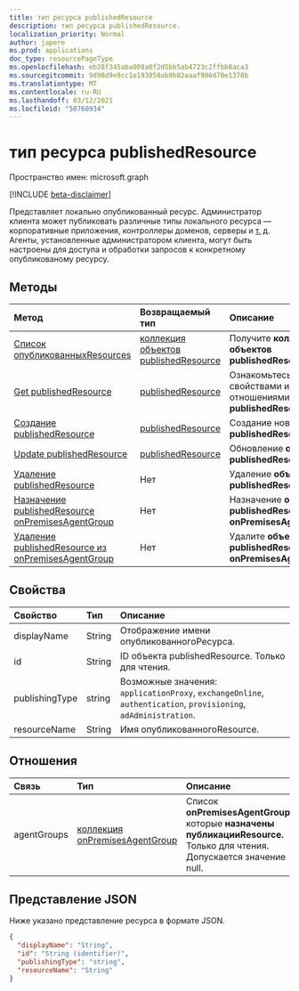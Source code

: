 ```yaml
---
title: тип ресурса publishedResource
description: тип ресурса publishedResource.
localization_priority: Normal
author: japere
ms.prod: applications
doc_type: resourcePageType
ms.openlocfilehash: eb28f345aba008a0f2d5bb5ab4723c2ffbb8aca3
ms.sourcegitcommit: 9d98d9e9cc1e193850ab9b82aaaf906d70e1378b
ms.translationtype: MT
ms.contentlocale: ru-RU
ms.lasthandoff: 03/12/2021
ms.locfileid: "50760934"
---
```

# <a name="publishedresource-resource-type"></a>тип ресурса publishedResource

Пространство имен: microsoft.graph

[!INCLUDE [beta-disclaimer](../../includes/beta-disclaimer.md)]

Представляет локально опубликованный ресурс. Администратор клиента может публиковать различные типы локального ресурса — корпоративные приложения, контроллеры доменов, серверы и [т.](onpremisesagent.md) д. Агенты, установленные администратором клиента, могут быть настроены для доступа и обработки запросов к конкретному опубликованому ресурсу.

## <a name="methods"></a>Методы

| Метод       | Возвращаемый тип | Описание |
|:-------------|:------------|:------------|
| [Список опубликованныхResources](../api/publishedresource-list.md) | [коллекция объектов publishedResource](publishedresource.md) | Получите **коллекцию объектов publishedResources.** |
| [Get publishedResource](../api/publishedresource-get.md) | [publishedResource](publishedresource.md) | Ознакомьтесь с свойствами и отношениями объекта **publishedResource.** |
| [Создание publishedResource](../api/publishedresource-post.md) |  [publishedResource](publishedresource.md)  | Создание нового **publishedResource**. |
| [Update publishedResource](../api/publishedresource-update.md) | [publishedResource](publishedresource.md) | Обновление **объекта publishedResource.** |
| [Удаление publishedResource](../api/publishedresource-delete.md) | Нет | Удаление **объекта publishedResource.** |
| [Назначение publishedResource onPremisesAgentGroup](../api/publishedresource-post-agentgroups.md) | Нет | Назначение **объекта publishedResource** в **onPremisesAgentGroup.** |
| [Удаление publishedResource из onPremisesAgentGroup](../api/publishedresource-delete-agentgroups.md) | Нет |  Удалите **объект publishedResource** из **onPremisesAgentGroup.**|

## <a name="properties"></a>Свойства

| Свойство     | Тип        | Описание |
|:-------------|:------------|:------------|
|displayName|String| Отображение имени опубликованногоРесурса.|
|id|String| ID объекта publishedResource. Только для чтения.|
|publishingType|string| Возможные значения: `applicationProxy`, `exchangeOnline`, `authentication`, `provisioning`, `adAdministration`.|
|resourceName|String|Имя опубликованногоResource.|

## <a name="relationships"></a>Отношения

| Связь | Тип        | Описание |
|:-------------|:------------|:------------|
|agentGroups|[коллекция onPremisesAgentGroup](onpremisesagentgroup.md)| Список **onPremisesAgentGroups,** которые **назначены публикацииResource.** Только для чтения. Допускается значение null.|

## <a name="json-representation"></a>Представление JSON

Ниже указано представление ресурса в формате JSON.

<!-- {
  "blockType": "resource",
  "optionalProperties": [

  ],
  "@odata.type": "microsoft.graph.publishedResource",
  "keyProperty": "id"
}-->

```json
{
  "displayName": "String",
  "id": "String (identifier)",
  "publishingType": "string",
  "resourceName": "String"
}
```

<!-- uuid: 16cd6b66-4b1a-43a1-adaf-3a886856ed98
2019-02-04 14:57:30 UTC -->
<!-- {
  "type": "#page.annotation",
  "description": "publishedResource resource",
  "keywords": "",
  "section": "documentation",
  "tocPath": ""
}-->


